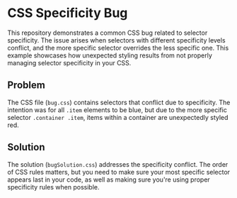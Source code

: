 # CSS Specificity Bug

This repository demonstrates a common CSS bug related to selector specificity.  The issue arises when selectors with different specificity levels conflict, and the more specific selector overrides the less specific one.  This example showcases how unexpected styling results from not properly managing selector specificity in your CSS.

## Problem

The CSS file (`bug.css`) contains selectors that conflict due to specificity.  The intention was for all `.item` elements to be blue, but due to the more specific selector `.container .item`, items within a container are unexpectedly styled red.

## Solution

The solution (`bugSolution.css`) addresses the specificity conflict.  The order of CSS rules matters, but you need to make sure your most specific selector appears last in your code, as well as making sure you're using proper specificity rules when possible.